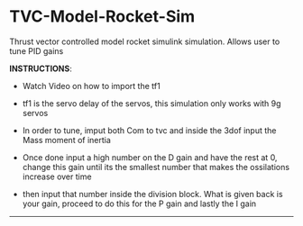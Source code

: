 # TVC-Model-Rocket-Sim

Thrust vector controlled model rocket simulink simulation. Allows user to tune PID gains 

**INSTRUCTIONS**:

- Watch Video on how to import the tf1 

- tf1 is the servo delay of the servos, this simulation only works with 9g servos

- In order to tune, imput both Com to tvc and inside the 3dof input the Mass moment of inertia

- Once done input a high number on the D gain and have the rest at 0, change this gain until its the smallest number that makes the ossilations increase over time

- then input that number inside the division block. What is given back is your gain, proceed to do this for the P gain and lastly the I gain

-----------------------------
